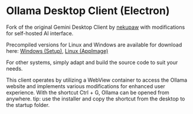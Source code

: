 # Ollama Desktop Client (Electron)

Fork of the original Gemini Desktop Client by [nekupaw](https://github.com/nekupaw/gemini-desktop) with modifications for self-hosted AI interface.

Precompiled versions for Linux and Windows are available for download here:
[Windows (Setup)](https://github.com/danchev/ollama-desktop/releases/download/0.0.3/Ollama-Desktop.Setup.0.0.3.exe),
[Linux (AppImage)](https://github.com/danchev/ollama-desktop/releases/download/0.0.3/Ollama-Desktop.AppImage)

For other systems, simply adapt and build the source code to suit your needs.

This client operates by utilizing a WebView container to access the Ollama website and implements various modifications for enhanced user experience.
With the shortcut Ctrl + G, Ollama can be opened from anywhere.
tip: use the installer and copy the shortcut from the desktop to the startup folder.
